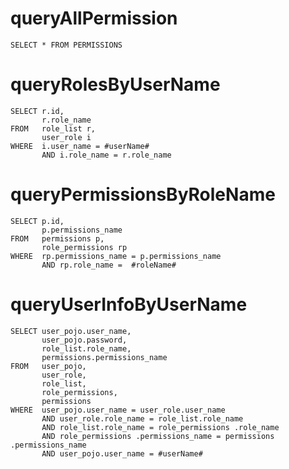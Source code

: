 queryAllPermission
===
    
    SELECT * FROM PERMISSIONS 
    
queryRolesByUserName
===
    
    SELECT r.id, 
           r.role_name 
    FROM   role_list r, 
           user_role i 
    WHERE  i.user_name = #userName# 
           AND i.role_name = r.role_name  
           
queryPermissionsByRoleName
=== 
    
    SELECT p.id, 
           p.permissions_name 
    FROM   permissions p, 
           role_permissions rp 
    WHERE  rp.permissions_name = p.permissions_name 
           AND rp.role_name =  #roleName#
           
queryUserInfoByUserName
=== 
    
    SELECT user_pojo.user_name, 
           user_pojo.password,
           role_list.role_name, 
           permissions.permissions_name 
    FROM   user_pojo, 
           user_role, 
           role_list, 
           role_permissions, 
           permissions 
    WHERE  user_pojo.user_name = user_role.user_name 
           AND user_role.role_name = role_list.role_name 
           AND role_list.role_name = role_permissions .role_name 
           AND role_permissions .permissions_name = permissions .permissions_name 
           AND user_pojo.user_name = #userName#